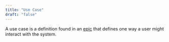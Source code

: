 ```yaml
---
title: "Use Case"
draft: "false"
---
```


A use case is a definition found in an [epic](epic.md) that defines one way
a user might interact with the system. 
